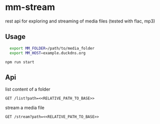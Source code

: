 # mm-stream
rest api for exploring and streaming of media files (tested with flac, mp3)

## Usage

```bash
  export MM_FOLDER=/path/to/media_folder
  export MM_HOST=example.duckdns.org
```

`npm run start`

## Api

list content of a folder

`GET /list?path=<<RELATIVE_PATH_TO_BASE>>`


stream a media file

`GET /stream?path=<<RELATIVE_PATH_TO_BASE>>`
